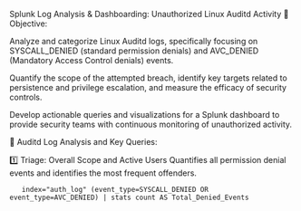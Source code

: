 Splunk Log Analysis & Dashboarding: Unauthorized Linux Auditd Activity
🎯 Objective:

Analyze and categorize Linux Auditd logs, specifically focusing on SYSCALL_DENIED (standard permission denials) and AVC_DENIED (Mandatory Access Control denials) events.

Quantify the scope of the attempted breach, identify key targets related to persistence and privilege escalation, and measure the efficacy of security controls.

Develop actionable queries and visualizations for a Splunk dashboard to provide security teams with continuous monitoring of unauthorized activity.


🎯 Auditd Log Analysis and Key Queries:

1️⃣ Triage: Overall Scope and Active Users
    Quantifies all permission denial events and identifies the most frequent offenders.

 ```
    index="auth_log" (event_type=SYSCALL_DENIED OR event_type=AVC_DENIED) | stats count AS Total_Denied_Events
 ```
